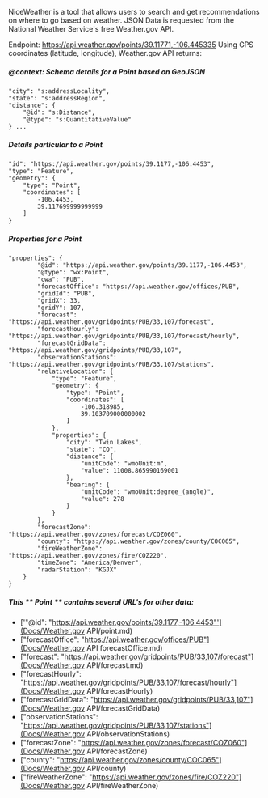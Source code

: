 NiceWeather is a tool that allows users to search and get recommendations on where to go based on weather.
JSON Data is requested from the National Weather Service's free Weather.gov API.

Endpoint: https://api.weather.gov/points/39.11771,-106.445335
Using GPS coordinates (latitude, longitude), Weather.gov API returns:

##### @context: Schema details for a Point based on GeoJSON
```
"city": "s:addressLocality",
"state": "s:addressRegion",
"distance": {
    "@id": "s:Distance",
    "@type": "s:QuantitativeValue"
} ...
```

##### Details particular to a Point
```
"id": "https://api.weather.gov/points/39.1177,-106.4453",
"type": "Feature",
"geometry": {
    "type": "Point",
    "coordinates": [
        -106.4453,
        39.117699999999999
    ]
}
```

##### Properties for a Point
```
"properties": {
        "@id": "https://api.weather.gov/points/39.1177,-106.4453",
        "@type": "wx:Point",
        "cwa": "PUB",
        "forecastOffice": "https://api.weather.gov/offices/PUB",
        "gridId": "PUB",
        "gridX": 33,
        "gridY": 107,
        "forecast": "https://api.weather.gov/gridpoints/PUB/33,107/forecast",
        "forecastHourly": "https://api.weather.gov/gridpoints/PUB/33,107/forecast/hourly",
        "forecastGridData": "https://api.weather.gov/gridpoints/PUB/33,107",
        "observationStations": "https://api.weather.gov/gridpoints/PUB/33,107/stations",
        "relativeLocation": {
            "type": "Feature",
            "geometry": {
                "type": "Point",
                "coordinates": [
                    -106.318985,
                    39.103709000000002
                ]
            },
            "properties": {
                "city": "Twin Lakes",
                "state": "CO",
                "distance": {
                    "unitCode": "wmoUnit:m",
                    "value": 11008.865990169001
                },
                "bearing": {
                    "unitCode": "wmoUnit:degree_(angle)",
                    "value": 278
                }
            }
        },
        "forecastZone": "https://api.weather.gov/zones/forecast/COZ060",
        "county": "https://api.weather.gov/zones/county/COC065",
        "fireWeatherZone": "https://api.weather.gov/zones/fire/COZ220",
        "timeZone": "America/Denver",
        "radarStation": "KGJX"
    }
}
```

##### This ** Point ** contains several URL's for other data:
- ['"@id": "https://api.weather.gov/points/39.1177,-106.4453"'](Docs/Weather.gov API/point.md)
- ["forecastOffice": "https://api.weather.gov/offices/PUB"](Docs/Weather.gov API forecastOffice.md)
- ["forecast": "https://api.weather.gov/gridpoints/PUB/33,107/forecast"](Docs/Weather.gov API/forecast.md)
- ["forecastHourly": "https://api.weather.gov/gridpoints/PUB/33,107/forecast/hourly"](Docs/Weather.gov API/forecastHourly)
- ["forecastGridData": "https://api.weather.gov/gridpoints/PUB/33,107"](Docs/Weather.gov API/forecastGridData)
- ["observationStations": "https://api.weather.gov/gridpoints/PUB/33,107/stations"](Docs/Weather.gov API/observationStations)
- ["forecastZone": "https://api.weather.gov/zones/forecast/COZ060"](Docs/Weather.gov API/forecastZone)
- ["county": "https://api.weather.gov/zones/county/COC065"](Docs/Weather.gov API/county)
- ["fireWeatherZone": "https://api.weather.gov/zones/fire/COZ220"](Docs/Weather.gov API/fireWeatherZone)
